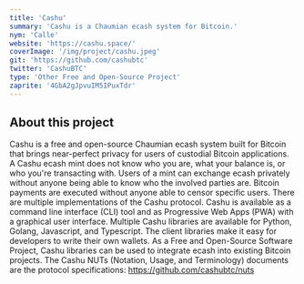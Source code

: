 ```yaml
---
title: 'Cashu'
summary: 'Cashu is a Chaumian ecash system for Bitcoin.'
nym: 'Calle'
website: 'https://cashu.space/'
coverImage: '/img/project/cashu.jpeg'
git: 'https://github.com/cashubtc'
twitter: 'CashuBTC'
type: 'Other Free and Open-Source Project'
zaprite: '4GbA2gJpvuIM5IPuxTdr'
---
```


## About this project

Cashu is a free and open-source Chaumian ecash system built for Bitcoin that brings near-perfect privacy for users of custodial Bitcoin applications. A Cashu ecash mint does not know who you are, what your balance is, or who you're transacting with. Users of a mint can exchange ecash privately without anyone being able to know who the involved parties are. Bitcoin payments are executed without anyone able to censor specific users. There are multiple implementations of the Cashu protocol. Cashu is available as a command line interface (CLI) tool and as Progressive Web Apps (PWA) with a graphical user interface. Multiple Cashu libraries are available for Python, Golang, Javascript, and Typescript. The client libraries make it easy for developers to write their own wallets. As a Free and Open-Source Software Project, Cashu libraries can be used to integrate ecash into existing Bitcoin projects. The Cashu NUTs (Notation, Usage, and Terminology) documents are the protocol specifications: https://github.com/cashubtc/nuts